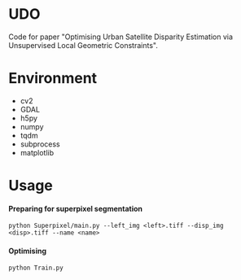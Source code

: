 # UDO

Code for paper "Optimising Urban Satellite Disparity Estimation via Unsupervised Local Geometric Constraints".

# Environment

* cv2
* GDAL
* h5py
* numpy
* tqdm
* subprocess
* matplotlib

# Usage

#### Preparing for superpixel segmentation

```
python Superpixel/main.py --left_img <left>.tiff --disp_img <disp>.tiff --name <name>
```

#### Optimising

```
python Train.py
```


